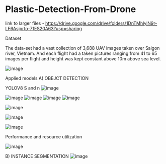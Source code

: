 # Plastic-Detection-From-Drone


link to larger files - https://drive.google.com/drive/folders/1DnTMhlyiN9r-LF6Asjprto-71ES20A63?usp=sharing


Dataset

The data-set had a vast collection of 3,688 UAV images taken over Saigon river, Vietnam. And each flight had a taken pictures ranging from 41 to 65 images per flight and height was kept constant above 10m above sea level.

![image](https://github.com/iamzayd/Plastic-Detection-From-Drone/assets/91972048/1609b8ce-f40f-44fa-894e-b130795e0821)

Applied models
A) OBEJCT DETECTION

YOLOV8 S and n
![image](https://github.com/iamzayd/Plastic-Detection-From-Drone/assets/91972048/da4c38b4-651c-4745-b0d0-70d46efc47b8)

![image](https://github.com/iamzayd/Plastic-Detection-From-Drone/assets/91972048/ffebfd05-de83-44eb-90e6-baa1d80113f8)
![image](https://github.com/iamzayd/Plastic-Detection-From-Drone/assets/91972048/ef51e55e-7fca-4871-8214-97691670ddbd)
![image](https://github.com/iamzayd/Plastic-Detection-From-Drone/assets/91972048/0b680896-7bde-4a65-b488-3aba55a7275d)
![image](https://github.com/iamzayd/Plastic-Detection-From-Drone/assets/91972048/0b847ba3-1c96-4968-9c75-6d30e787b314)





![image](https://github.com/iamzayd/Plastic-Detection-From-Drone/assets/91972048/16788f2d-d556-4429-b41e-7dc4bcf51b7a)

![image](https://github.com/iamzayd/Plastic-Detection-From-Drone/assets/91972048/db3228ed-7e64-41a6-ba30-54b0cb1cb51e)

![image](https://github.com/iamzayd/Plastic-Detection-From-Drone/assets/91972048/6bb9f8c5-92ba-4492-b0fd-13c09b5efda1)


Performance and resource utilization

![image](https://github.com/iamzayd/Plastic-Detection-From-Drone/assets/91972048/89d9ded0-25cb-44eb-a009-4dddc1d71213)


B) INSTANCE SEGMENTATION
![image](https://github.com/iamzayd/Plastic-Detection-From-Drone/assets/91972048/1020c7aa-75dc-4ef6-96ae-02190cbbc4e0)

